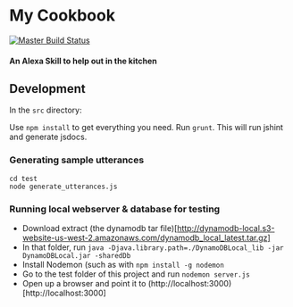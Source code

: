 # My Cookbook
[![Master Build Status](https://travis-ci.org/PeterMitrano/my_cookbook.svg?branch=master)](https://travis-ci.org/PeterMitrano/my_cookbook)

#### An Alexa Skill to help out in the kitchen

## Development

In the `src` directory:

Use `npm install` to get everything you need.
Run `grunt`. This will run jshint and generate jsdocs.

### Generating sample utterances

    cd test
    node generate_utterances.js


### Running local webserver & database for testing

 - Download extract (the dynamodb tar file)[http://dynamodb-local.s3-website-us-west-2.amazonaws.com/dynamodb_local_latest.tar.gz]
 - In that folder, run `java -Djava.library.path=./DynamoDBLocal_lib -jar DynamoDBLocal.jar -sharedDb`
 - Install Nodemon (such as with `npm install -g nodemon`
 - Go to the test folder of this project and run `nodemon server.js`
 - Open up a browser and point it to (http://localhost:3000)[http://localhost:3000]
